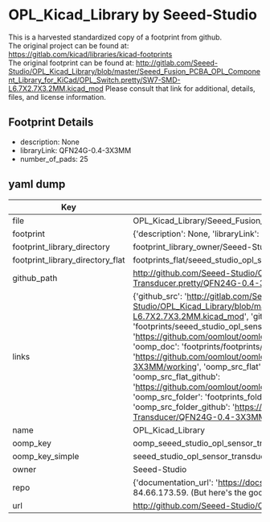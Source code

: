 # OPL_Kicad_Library by Seeed-Studio  
This is a harvested standardized copy of a footprint from github.  
The original project can be found at:  
https://gitlab.com/kicad/libraries/kicad-footprints  
The original footprint can be found at:
http://gitlab.com/Seeed-Studio/OPL_Kicad_Library/blob/master/Seeed_Fusion_PCBA_OPL_Component_Library_for_KiCad/OPL_Switch.pretty/SW7-SMD-L6.7X2.7X3.2MM.kicad_mod
Please consult that link for additional, details, files, and license information.  
## Footprint Details
* description: None  
* libraryLink: QFN24G-0.4-3X3MM  
* number_of_pads: 25  
## yaml dump  
| Key | Value |  
| --- | --- |  
| file | OPL_Kicad_Library/Seeed_Fusion_PCBA_OPL_Component_Library_for_KiCad/OPL_Sensor-Transducer.pretty/QFN24G-0.4-3X3MM.kicad_mod |  
| footprint | {'description': None, 'libraryLink': 'QFN24G-0.4-3X3MM', 'number_of_pads': 25} |  
| footprint_library_directory | footprint_library_owner/Seeed-Studio_OPL_Kicad_Library |  
| footprint_library_directory_flat | footprints_flat/seeed_studio_opl_sensor_transducer_qfn24g_0_4_3x3mm/working |  
| github_path | http://github.com/Seeed-Studio/OPL_Kicad_Library/blob/master/Seeed_Fusion_PCBA_OPL_Component_Library_for_KiCad/OPL_Sensor-Transducer.pretty/QFN24G-0.4-3X3MM.kicad_mod |  
| links | {'github_src': 'http://gitlab.com/Seeed-Studio/OPL_Kicad_Library/blob/master/Seeed_Fusion_PCBA_OPL_Component_Library_for_KiCad/OPL_Switch.pretty/SW7-SMD-L6.7X2.7X3.2MM.kicad_mod', 'github_src_repo': 'https://gitlab.com/kicad/libraries/kicad-footprints', 'oomp_bot': 'footprints/seeed_studio_opl_sensor_transducer_qfn24g_0_4_3x3mm/working', 'oomp_bot_github': 'https://github.com/oomlout/oomlout_oomp_footprint_bot/tree/main/footprints/seeed_studio_opl_sensor_transducer_qfn24g_0_4_3x3mm/working', 'oomp_doc': 'footprints/footprints/Seeed-Studio/OPL_Sensor-Transducer/QFN24G-0.4-3X3MM/working/', 'oomp_doc_github': 'https://github.com/oomlout/oomlout_oomp_footprint_doc/tree/main/footprints/footprints/Seeed-Studio/OPL_Sensor-Transducer/QFN24G-0.4-3X3MM/working', 'oomp_src_flat': 'footprints_flat/footprints_flat/seeed_studio_opl_sensor_transducer_qfn24g_0_4_3x3mm/working', 'oomp_src_flat_github': 'https://github.com/oomlout/oomlout_oomp_footprint_src/tree/main/footprints_flat/seeed_studio_opl_sensor_transducer_qfn24g_0_4_3x3mm/working', 'oomp_src_folder': 'footprints_folder/footprints_folder/Seeed-Studio/OPL_Sensor-Transducer/QFN24G-0.4-3X3MM/working', 'oomp_src_folder_github': 'https://github.com/oomlout/oomlout_oomp_footprint_src/tree/main/footprints_folder/Seeed-Studio/OPL_Sensor-Transducer/QFN24G-0.4-3X3MM/working'} |  
| name | OPL_Kicad_Library |  
| oomp_key | oomp_seeed_studio_opl_sensor_transducer_qfn24g_0_4_3x3mm |  
| oomp_key_simple | seeed_studio_opl_sensor_transducer_qfn24g_0_4_3x3mm |  
| owner | Seeed-Studio |  
| repo | {'documentation_url': 'https://docs.github.com/rest/overview/resources-in-the-rest-api#rate-limiting', 'message': "API rate limit exceeded for 84.66.173.59. (But here's the good news: Authenticated requests get a higher rate limit. Check out the documentation for more details.)"} |  
| url | http://github.com/Seeed-Studio/OPL_Kicad_Library |  

